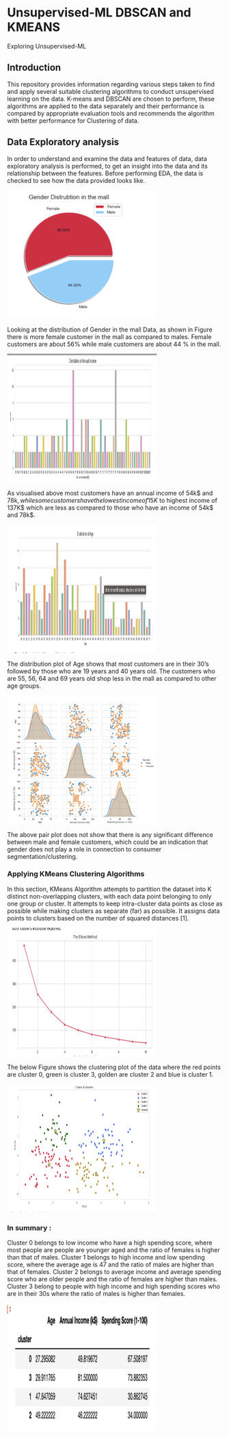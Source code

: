 # Unsupervised-ML DBSCAN and KMEANS
Exploring Unsupervised-ML

## Introduction
This repository provides information regarding various steps taken to find and apply several suitable
clustering algorithms to conduct unsupervised learning on the data. K-means and DBSCAN are chosen
to perform, these algorithms are applied to the data separately and their performance is compared by
appropriate evaluation tools and recommends the algorithm with better performance for
Clustering of data.

## Data Exploratory analysis
In order to understand and examine the data and features of data, data exploratory analysis is
performed, to get an insight into the data and its relationship between the features.
Before performing EDA, the data is checked to see how the data provided looks like.

<img src="https://raw.githubusercontent.com/Mobiee/Unsupervised-ML-/main/Graphs/chart1.png?token=APEXWSPEULA6LZGGCEVVOFDBEBHLQ" height="300" width="350" alt="Pie Chart">

Looking at the distribution of Gender in the mall Data, as shown in Figure there is more female
customer in the mall as compared to males. Female customers are about 56% while male customers
are about 44 % in the mall.

<img src="https://raw.githubusercontent.com/Mobiee/Unsupervised-ML-/main/Graphs/chart2.png?token=APEXWSPEULA6LZGGCEVVOFDBEBHLQ" height="300" width="350" alt="bar Chart Income">

As visualised above most customers have an annual income of 54k$ and 78k$, while some customers
have the lowest income of 15K$ to highest income of 137K$ which are less as compared to those who
have an income of 54k$ and 78k$.

<img src="https://raw.githubusercontent.com/Mobiee/Unsupervised-ML-/main/Graphs/chart3.png?token=APEXWSPEULA6LZGGCEVVOFDBEBHLQ" height="300" width="350" alt="Bar chart for Age">

The distribution plot of Age shows that most customers are in their 30’s followed by those who are 19
years and 40 years old. The customers who are 55, 56, 64 and 69 years old shop less in the mall as
compared to other age groups.

<img src="https://raw.githubusercontent.com/Mobiee/Unsupervised-ML-/main/Graphs/chart4.png?token=APEXWSPEULA6LZGGCEVVOFDBEBHLQ" height="300" width="350" alt="Bar chart for Age">

The above pair plot does not show that there is any significant difference between male and female
customers, which could be an indication that gender does not play a role in connection to consumer
segmentation/clustering.


### Applying KMeans Clustering Algorithms
In this section, KMeans Algorithm attempts to partition the dataset into K distinct non-overlapping
clusters, with each data point belonging to only one group or cluster. It attempts to keep intra-cluster
data points as close as possible while making clusters as separate (far) as possible. It assigns data points
to clusters based on the number of squared distances [1].

<img src="https://raw.githubusercontent.com/Mobiee/Unsupervised-ML-/main/Graphs/chart5.png?token=APEXWSPEULA6LZGGCEVVOFDBEBHLQ" height="300" width="350" alt="Elbow cahrt">

The below Figure shows the clustering plot of the data where the red points are cluster 0, green is
cluster 3, golden are cluster 2 and blue is cluster 1.

<img src="https://raw.githubusercontent.com/Mobiee/Unsupervised-ML-/main/Graphs/chart6.png?token=APEXWSPEULA6LZGGCEVVOFDBEBHLQ" height="300" width="350" alt="Elbow cahrt">


### In summary :
Cluster 0 belongs to low income who have a high spending score, where most people are people are
younger aged and the ratio of females is higher than that of males.
Cluster 1 belongs to high income and low spending score, where the average age is 47 and the ratio of
males are higher than that of females.
Cluster 2 belongs to average income and average spending score who are older people and the ratio of
females are higher than males.
Cluster 3 belong to people with high income and high spending scores who are in their 30s where the
ratio of males is higher than females.

<img src="https://raw.githubusercontent.com/Mobiee/Unsupervised-ML-/main/Graphs/chart7.png?token=APEXWSPEULA6LZGGCEVVOFDBEBHLQ" height="300" width="350" alt="Elbow cahrt">



